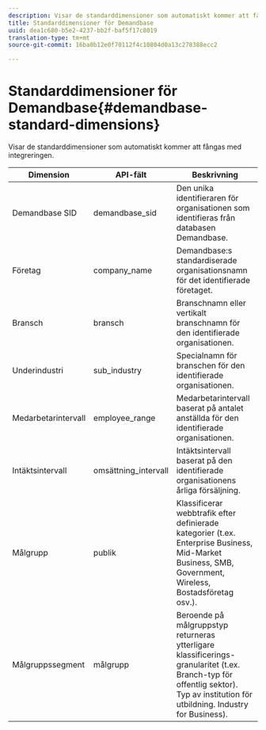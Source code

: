 ```yaml
---
description: Visar de standarddimensioner som automatiskt kommer att fångas med integreringen.
title: Standarddimensioner för Demandbase
uuid: dea1c680-b5e2-4237-bb2f-baf5f17c8019
translation-type: tm+mt
source-git-commit: 16ba0b12e0f70112f4c10804d0a13c278388ecc2

---
```



# Standarddimensioner för Demandbase{#demandbase-standard-dimensions}

Visar de standarddimensioner som automatiskt kommer att fångas med integreringen.

| Dimension | API-fält | Beskrivning |
|---|---|---|
| Demandbase SID | demandbase_sid | Den unika identifieraren för organisationen som identifieras från databasen Demandbase. |
| Företag | company_name | Demandbase:s standardiserade organisationsnamn för det identifierade företaget. |
| Bransch | bransch | Branschnamn eller vertikalt branschnamn för den identifierade organisationen. |
| Underindustri | sub_industry | Specialnamn för branschen för den identifierade organisationen. |
| Medarbetarintervall | employee_range | Medarbetarintervall baserat på antalet anställda för den identifierade organisationen. |
| Intäktsintervall | omsättning_intervall | Intäktsintervall baserat på den identifierade organisationens årliga försäljning. |
| Målgrupp | publik | Klassificerar webbtrafik efter definierade kategorier (t.ex. Enterprise Business, Mid-Market Business, SMB, Government, Wireless, Bostadsföretag osv.). |
| Målgruppssegment | målgrupp | Beroende på målgruppstyp returneras ytterligare klassificerings-granularitet (t.ex. Branch-typ för offentlig sektor). Typ av institution för utbildning. Industry for Business). |

